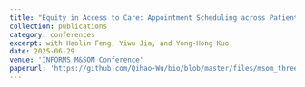 ```yaml
---
title: "Equity in Access to Care: Appointment Scheduling across Patient Groups with Varied No-Show Rates (Abstract)"
collection: publications
category: conferences
excerpt: with Haolin Feng, Yiwu Jia, and Yong-Hong Kuo
date: 2025-06-29
venue: 'INFORMS M&SOM Conference'
paperurl: 'https://github.com/Qihao-Wu/bio/blob/master/files/msom_three page extended abstract.pdf'
---
```

